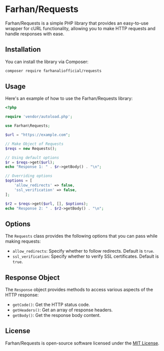 # Farhan/Requests

Farhan/Requests is a simple PHP library that provides an easy-to-use wrapper for cURL functionality, allowing you to make HTTP requests and handle responses with ease.

## Installation

You can install the library via Composer:

```bash
composer require farhanaliofficial/requests
```

## Usage

Here's an example of how to use the Farhan/Requests library:

```php
<?php

require 'vendor/autoload.php';

use Farhan\Requests;

$url = "https://example.com";

// Make Object of Requests
$reqs = new Requests();

// Using default options
$r = $reqs->get($url);
echo "Response 1: " . $r->getBody() . "\n";

// Overriding options
$options = [
    'allow_redirects' => false,
    'ssl_verification' => false,
];

$r2 = $reqs->get($url, [], $options);
echo "Response 2: " . $r2->getBody() . "\n";
```

## Options

The `Requests` class provides the following options that you can pass while making requests:

- `allow_redirects`: Specify whether to follow redirects. Default is `true`.
- `ssl_verification`: Specify whether to verify SSL certificates. Default is `true`.

## Response Object

The `Response` object provides methods to access various aspects of the HTTP response:

- `getCode()`: Get the HTTP status code.
- `getHeaders()`: Get an array of response headers.
- `getBody()`: Get the response body content.

## License

Farhan/Requests is open-source software licensed under the [MIT License](LICENSE).